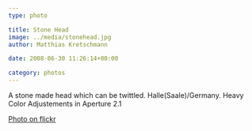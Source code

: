 ```yaml
---
type: photo

title: Stone Head
image: ../media/stonehead.jpg
author: Matthias Kretschmann

date: 2008-06-30 11:26:14+00:00

category: photos
---
```


A stone made head which can be twittled. Halle(Saale)/Germany. Heavy Color Adjustements in Aperture 2.1

[Photo on flickr](http://www.flickr.com/photos/krema/2664367058)

